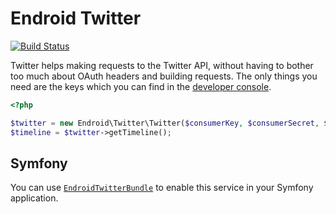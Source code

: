 Endroid Twitter
===============

[![Build Status](https://secure.travis-ci.org/endroid/Twitter.png)](http://travis-ci.org/endroid/Twitter)

Twitter helps making requests to the Twitter API, without having to bother too much about OAuth headers and
building requests. The only things you need are the keys which you can find in the [developer console](https://dev.twitter.com/).

```php
<?php

$twitter = new Endroid\Twitter\Twitter($consumerKey, $consumerSecret, $accessToken, $accessTokenSecret);
$timeline = $twitter->getTimeline();

```

## Symfony

You can use [`EndroidTwitterBundle`](https://github.com/endroid/EndroidTwitterBundle) to enable this service in your Symfony application.